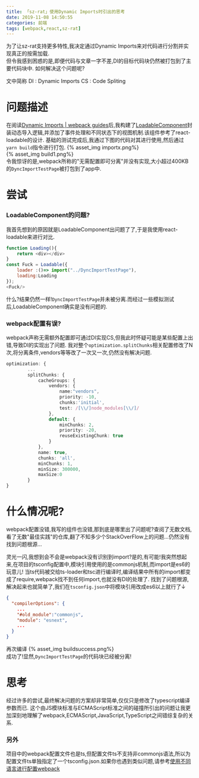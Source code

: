 ```yaml
---
title: 「sz-rat」使用Dynamic Imports时引出的思考
date: 2019-11-08 14:50:55
categories: 前端
tags: [webpack,react,sz-rat]
---
```

为了让sz-rat支持更多特性,我决定通过Dynamic Imports来对代码进行分割并实现真正的按需加载.  
但令我感到困惑的是,即便代码与文章一字不差,DI的目标代码块仍然被打包到了主要代码块中.
如何解决这个问题呢? 
<!-- more   -->
文中简称
DI : Dynamic Imports
CS : Code Spliting
# 问题描述
在阅读[Dynamic Imports | webpack guides](https://webpack.js.org/guides/code-splitting/#dynamic-imports)后,我构建了[LoadableComponent](https://github.com/zsh2401/sz-rat/tree/master/src/view/components/LoadableComponent)封装动态导入逻辑,并添加了事件处理和不同状态下的视图机制.该组件参考了react-loadable的设计.
基础的测试完成后,我通过下图的代码对其进行使用,然后通过`yarn build`指令进行打包.
{% asset_img importx.png%}   
{% asset_img build1.png%}   
令我惊讶的是,webpack所称的"无需配置即可分离"并没有实现,大小超过400KB的`DyncImportTestPage`被打包到了app中.
# 尝试
### LoadableComponent的问题?
我首先想到的原因就是LoadableComponent出问题了了,于是我使用react-loadable来进行对比.
```javascript
function Loading(){
    return <div></div>
}
const Fuck = Loadable({
    loader :()=> import("../DyncImportTestPage"),
    loading:Loading
});
<Fuck/>
```
什么?结果仍然一样!`DyncImportTestPage`并未被分离.而经过一些模拟测试后,LoadableComponent确实是没有问题的.
### webpack配置有误?
webpack声称无需额外配置即可通过DI实现CS,但我此时怀疑可能是某些配置上出错,导致DI的实现出了问题.
我对整个`optimization.splitChunks`相关配置修改了N次,将分离条件,vendors等等改了一次又一次,仍然没有解决问题.
```typescript
optimization: {
        ...
		splitChunks: {
			cacheGroups: {
				vendors: {
					name:"vendors",
					priority: -10,
					chunks:'initial',
					test: /[\\/]node_modules[\\/]/
				},
				default: {
					minChunks: 2,
					priority: -20,
					reuseExistingChunk: true
				}
			},
			name: true,
			chunks: 'all',
			minChunks: 1,
			minSize: 300000,
			maxSize:0
		}
}
```
# 什么情况呢?
webpack配置没错,我写的组件也没错,那到底是哪里出了问题呢?查阅了无数文档,看了无数"最佳实践"的仓库,翻了不知多少个StackOverFlow上的问题...仍然没有找到问题根源...

灵光一闪,我想到会不会是webpack没有识别到import?是的,有可能!我突然想起来,在项目的tsconfig配置中,模块引用使用的是commonjs机制,而import是es6的玩意儿!
当ts代码被交给ts-loader和tsc进行编译时,编译结果中所有的import都变成了require,webpack找不到任何import,也就没有DI的处理了.
找到了问题根源,解决起来也就简单了,我们在`tsconfig.json`中将模块引用改成es6以上就行了↓
```json
{
  "compilerOptions": {
    ...
    "#old_module":"commonjs",
    "module": "esnext",
    ...
  }
}
```
再次编译
{% asset_img buildsuccess.png%}  
成功了!显然,`DyncImportTestPage`的代码块已经被分离!

# 思考
经过许多的尝试,最终解决问题的方案却非常简单,仅仅只是修改了typescript编译参数而已.
这个由JS模块标准与ECMAScript标准之间的碰撞所引出的问题让我更加深刻地理解了webpack,ECMAScript,JavaScript,TypeScript之间错综复杂的关系.
### 另外
项目中的webpack配置文件也是ts,但配置文件ts不支持非commonjs语法,所以为配置文件ts单独指定了一个tsconfig.json.如果你也遇到类似问题,请参考[使用不同语言进行配置webpack](https://webpack.docschina.org/configuration/configuration-languages/)


